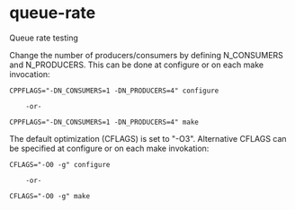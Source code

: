 # queue-rate
Queue rate testing


Change the number of producers/consumers by defining N_CONSUMERS and
N_PRODUCERS. This can be done at configure or on each make invocation:

	CPPFLAGS="-DN_CONSUMERS=1 -DN_PRODUCERS=4" configure

		-or-

	CPPFLAGS="-DN_CONSUMERS=1 -DN_PRODUCERS=4" make

The default optimization (CFLAGS) is set to "-O3". Alternative CFLAGS can be
specified at configure or on each make invokation:

	CFLAGS="-O0 -g" configure

		-or-

	CFLAGS="-O0 -g" make




